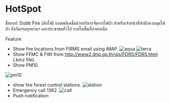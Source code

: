 
# HotSpot
ชื่อแอป: Dubb Fire (ดับไฟ)
แอพพลิเคชั่นช่วยบริหารจัดการไฟป่า สำหรับเจ้าหน้าที่สำนักควบคุมไฟป่า สังกัดกรมอุทยานฯ และประชาชนทั่วไป ภายในพื้นที่ภาคเหนือ

Feature
- Show fire locations from FIRMS email using iMAP.
![aqua](https://github.com/Siraprapha/HotSpot/blob/master/app_ScreenShot/Screenshot_2018-02-27-00-58-56.jpg)
![terra](https://github.com/Siraprapha/HotSpot/blob/master/app_ScreenShot/Screenshot_2018-02-27-00-59-03.jpg)
- Show FFMC & FWI from http://www2.dnp.go.th/gis/FDRS/FDRS.html (.kmz file).
- Show PM10.

![pm10](https://github.com/Siraprapha/HotSpot/blob/master/app_ScreenShot/Screenshot_2018-02-27-00-59-47.jpg)
- show fire forest control stations.
![station](https://github.com/Siraprapha/HotSpot/blob/master/app_ScreenShot/Screenshot_2018-02-27-01-00-15.jpg)
- Emergency call 1362.
![call](https://github.com/Siraprapha/HotSpot/blob/master/app_ScreenShot/Screenshot_2018-02-27-01-00-24.jpg)
- Push notification
